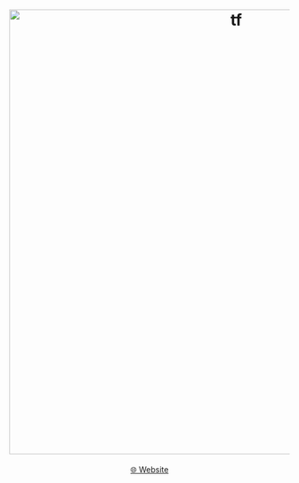 <h1 align="center">
  <a href="https://projectf.pages.dev" target="_blank"><img src="https://projectf.pages.dev/media/logo/png/banner.png" alt="tf" width="800"></a>
</h1>

<p align="center">
  <a href="https://projectf.pages.dev" target="_blank">🌐 Website</a>
</p>
